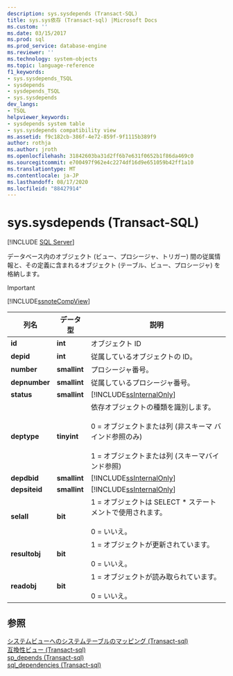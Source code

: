 ```yaml
---
description: sys.sysdepends (Transact-SQL)
title: sys.sys依存 (Transact-sql) |Microsoft Docs
ms.custom: ''
ms.date: 03/15/2017
ms.prod: sql
ms.prod_service: database-engine
ms.reviewer: ''
ms.technology: system-objects
ms.topic: language-reference
f1_keywords:
- sys.sysdepends_TSQL
- sysdepends
- sysdepends_TSQL
- sys.sysdepends
dev_langs:
- TSQL
helpviewer_keywords:
- sysdepends system table
- sys.sysdepends compatibility view
ms.assetid: f9c182cb-386f-4e72-859f-9f1115b389f9
author: rothja
ms.author: jroth
ms.openlocfilehash: 31842603ba31d2ff6b7e631f0652b1f86da469c0
ms.sourcegitcommit: e700497f962e4c2274df16d9e651059b42ff1a10
ms.translationtype: MT
ms.contentlocale: ja-JP
ms.lasthandoff: 08/17/2020
ms.locfileid: "88427914"
---
```

# <a name="syssysdepends-transact-sql"></a>sys.sysdepends (Transact-SQL)
[!INCLUDE [SQL Server](../../includes/applies-to-version/sqlserver.md)]

  データベース内のオブジェクト (ビュー、プロシージャ、トリガー) 間の従属情報と、その定義に含まれるオブジェクト (テーブル、ビュー、プロシージャ) を格納します。  
  
> [!IMPORTANT]  
>  [!INCLUDE[ssnoteCompView](../../includes/ssnotecompview-md.md)]  
  
|列名|データ型|説明|  
|-----------------|---------------|-----------------|  
|**id**|**int**|オブジェクト ID|  
|**depid**|**int**|従属しているオブジェクトの ID。|  
|**number**|**smallint**|プロシージャ番号。|  
|**depnumber**|**smallint**|従属しているプロシージャ番号。|  
|**status**|**smallint**|[!INCLUDE[ssInternalOnly](../../includes/ssinternalonly-md.md)]|  
|**deptype**|**tinyint**|依存オブジェクトの種類を識別します。<br /><br /> 0 = オブジェクトまたは列 (非スキーマ バインド参照のみ)<br /><br /> 1 = オブジェクトまたは列 (スキーマバインド参照)|  
|**depdbid**|**smallint**|[!INCLUDE[ssInternalOnly](../../includes/ssinternalonly-md.md)]|  
|**depsiteid**|**smallint**|[!INCLUDE[ssInternalOnly](../../includes/ssinternalonly-md.md)]|  
|**selall**|**bit**|1 = オブジェクトは SELECT * ステートメントで使用されます。<br /><br /> 0 = いいえ。|  
|**resultobj**|**bit**|1 = オブジェクトが更新されています。<br /><br /> 0 = いいえ。|  
|**readobj**|**bit**|1 = オブジェクトが読み取られています。<br /><br /> 0 = いいえ。|  
  
## <a name="see-also"></a>参照  
 [システムビューへのシステムテーブルのマッピング &#40;Transact-sql&#41;](../../relational-databases/system-tables/mapping-system-tables-to-system-views-transact-sql.md)   
 [互換性ビュー &#40;Transact-sql&#41;](~/relational-databases/system-compatibility-views/system-compatibility-views-transact-sql.md)   
 [sp_depends &#40;Transact-sql&#41;](../../relational-databases/system-stored-procedures/sp-depends-transact-sql.md)   
 [sql_dependencies &#40;Transact-sql&#41;](../../relational-databases/system-catalog-views/sys-sql-dependencies-transact-sql.md)  
  
  
